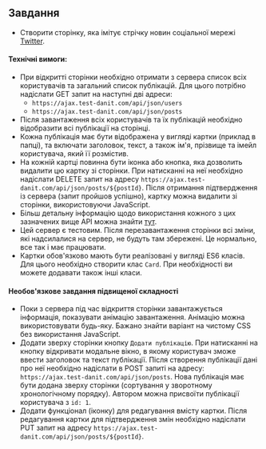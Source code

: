 ## Завдання

- Створити сторінку, яка імітує стрічку новин соціальної мережі [Twitter](https://twitter.com/).

#### Технічні вимоги:

 - При відкритті сторінки необхідно отримати з сервера список всіх користувачів та загальний список публікацій. Для цього потрібно надіслати GET запит на наступні дві адреси:
   - `https://ajax.test-danit.com/api/json/users`
   - `https://ajax.test-danit.com/api/json/posts`
 - Після завантаження всіх користувачів та їх публікацій необхідно відобразити всі публікації на сторінці.
 - Кожна публікація має бути відображена у вигляді картки (приклад в папці), та включати заголовок, текст, а також ім'я, прізвище та імейл користувача, який її розмістив.
 - На кожній картці повинна бути іконка або кнопка, яка дозволить видалити цю картку зі сторінки. При натисканні на неї необхідно надіслати DELETE запит на адресу `https://ajax.test-danit.com/api/json/posts/${postId}`. Після отримання підтвердження із сервера (запит пройшов успішно), картку можна видалити зі сторінки, використовуючи JavaScript.
 - Більш детальну інформацію щодо використання кожного з цих зазначених вище API можна знайти [тут](https://ajax.test-danit.com/api-pages/jsonplaceholder.html).
 - Цей сервер є тестовим. Після перезавантаження сторінки всі зміни, які надсилалися на сервер, не будуть там збережені. Це нормально, все так і має працювати.
 - Картки обов'язково мають бути реалізовані у вигляді ES6 класів. Для цього необхідно створити клас `Card`. При необхідності ви можете додавати також інші класи.

#### Необов'язкове завдання підвищеної складності

 - Поки з сервера під час відкриття сторінки завантажується інформація, показувати анімацію завантаження. Анімацію можна використовувати будь-яку. Бажано знайти варіант на чистому CSS без використання JavaScript.
 - Додати зверху сторінки кнопку `Додати публікацію`. При натисканні на кнопку відкривати модальне вікно, в якому користувач зможе ввести заголовок та текст публікації. Після створення публікації дані про неї необхідно надіслати в POST запиті на адресу:  `https://ajax.test-danit.com/api/json/posts`. Нова публікація має бути додана зверху сторінки (сортування у зворотному хронологічному порядку). Автором можна присвоїти публікації користувача з `id: 1`. 
 - Додати функціонал (іконку) для редагування вмісту картки. Після редагування картки для підтвердження змін необхідно надіслати PUT запит на адресу `https://ajax.test-danit.com/api/json/posts/${postId}`.

